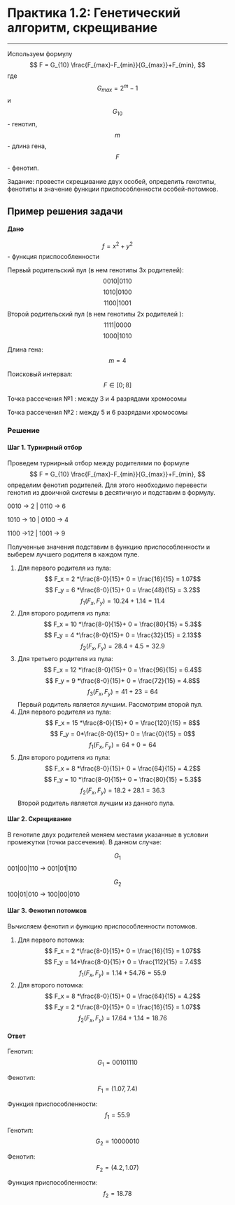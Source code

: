 # Практика 1.2: Генетический алгоритм, скрещивание 
___
Используем формулу
$$
F = G_{10} \frac{F_{max}-F_{min}}{G_{max}}+F_{min}, 
$$
где $$G_{max}  = 2^m-1$$ и $$G_{10}$$ - генотип, $$m$$ - длина гена, $$F$$ - фенотип. 

Задание: провести скрещивание двух особей, определить генотипы, фенотипы и значение функции приспособленности особей-потомков. 

## Пример решения задачи

#### Дано 
$$f = x^2+y^2$$ - функция приспособленности


Первый родительский пул (в нем генотипы 3х родителей):
$$
0010 | 0110
$$
$$
1010 | 0100
$$
$$
1100 | 1001
$$ 
Второй родительский пул (в нем генотипы 2х родителей ):
$$
1111 | 0000
$$
$$
1000 | 1010
$$

Длина гена:$$m = 4$$

Поисковый интервал: $$F \in [0; 8]$$

Точка рассечения №1 : между 3 и 4 разрядами хромосомы

Точка рассечения №2 : между 5 и 6 разрядами хромосомы

### Решение
#### Шаг 1. Турнирный отбор
Проведем турнирный отбор между родителями по формуле 
$$
F = G_{10} \frac{F_{max}-F_{min}}{G_{max}}+F_{min}, 
$$
определим фенотип родителей. Для этого необходимо перевести генотип из двоичной системы в десятичную и подставим в формулу.

0010 -> 2 | 0110 -> 6

1010 -> 10 | 0100 -> 4

1100 ->12 | 1001 -> 9

Полученные значения подставим в функцию приспособленности и выберем лучшего родителя в каждом пуле. 

1. Для первого родителя из пула:
$$
F_x = 2 *\frac{8-0}{15}+ 0 = \frac{16}{15} = 1.07$$
 $$
 F_y = 6 *\frac{8-0}{15}+ 0 = \frac{48}{15} = 3.2$$
$$
f_1(F_x, F_y) = 10.24+1.14 = 11.4 
$$
2. Для второго родителя из пула:
$$
F_x = 10 *\frac{8-0}{15}+ 0 = \frac{80}{15} = 5.3$$
 $$
 F_y = 4 *\frac{8-0}{15}+ 0 = \frac{32}{15} = 2.13$$
$$
f_2(F_x, F_y) = 28.4+4.5 = 32.9 
$$
3. Для третьего родителя из пула:
$$
F_x = 12 *\frac{8-0}{15}+ 0 = \frac{96}{15} = 6.4$$
 $$
 F_y = 9 *\frac{8-0}{15}+ 0 = \frac{72}{15} = 4.8$$
$$
f_3(F_x, F_y) = 41+23 = 64 
$$
Первый родитель является лучшим. Рассмотрим второй пул.
1. Для первого родителя из пула:
$$
F_x = 15 *\frac{8-0}{15}+ 0 = \frac{120}{15} = 8$$
 $$
 F_y = 0*\frac{8-0}{15}+ 0 = \frac{0}{15} = 0$$
$$
f_1(F_x, F_y) = 64+0 = 64
$$
2. Для второго родителя из пула:
$$
F_x = 8 *\frac{8-0}{15}+ 0 = \frac{64}{15} = 4.2$$
 $$
 F_y = 10 *\frac{8-0}{15}+ 0 = \frac{80}{15} = 5.3$$
$$
f_2(F_x, F_y) = 18.2+28.1 = 36.3 
$$
Второй родитель является лучшим из данного пула.

#### Шаг 2. Скрещивание
В генотипе двух родителей меняем местами указанные в условии промежутки (точки рассечения). В данном случае: 

$$G_1$$  001|00|110 -> 001|01|110

$$G_2$$  100|01|010 -> 100|00|010

#### Шаг 3. Фенотип потомков
Вычисляем фенотип и функцию приспособленности потомков.
1. Для первого потомка:
$$
F_x = 2 *\frac{8-0}{15}+ 0 = \frac{16}{15} = 1.07$$
 $$
 F_y = 14*\frac{8-0}{15}+ 0 = \frac{112}{15} = 7.4$$
$$
f_1(F_x, F_y) = 1.14 + 54.76 = 55.9
$$
2. Для второго потомка:
$$
F_x = 8 *\frac{8-0}{15}+ 0 = \frac{64}{15} = 4.2$$
 $$
 F_y = 2 *\frac{8-0}{15}+ 0 = \frac{16}{15} = 1.07$$
$$
f_2(F_x, F_y) = 17.64+1.14 = 18.76 
$$
#### Ответ

Генотип: $$G_1  = 00101110$$

Фенотип: $$F_1 = (1.07, 7.4)$$

Функция приспособленности: $$f_1 = 55.9$$

Генотип: $$G_2  = 10000010$$

Фенотип: $$F_2 = (4.2, 1.07)$$

Функция приспособленности: $$f_2 = 18.78$$
